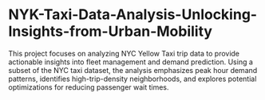 # NYK-Taxi-Data-Analysis-Unlocking-Insights-from-Urban-Mobility
This project focuses on analyzing NYC Yellow Taxi trip data to provide actionable insights into fleet management and demand prediction. Using a subset of the NYC taxi dataset, the analysis emphasizes peak hour demand patterns, identifies high-trip-density neighborhoods, and explores potential optimizations for reducing passenger wait times.
